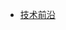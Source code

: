 - [技术前沿](https://kiraraty.github.io/fe-doc/#/interview/%E5%89%8D%E6%B2%BF%E6%8A%80%E6%9C%AF/%E5%A4%A7%E5%89%8D%E7%AB%AF%E6%8A%80%E6%9C%AF)